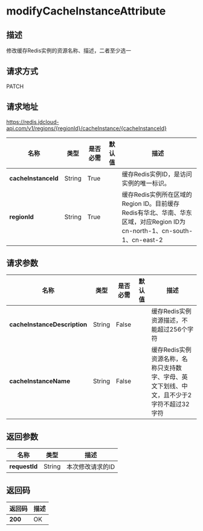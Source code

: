 # modifyCacheInstanceAttribute


## 描述
修改缓存Redis实例的资源名称、描述，二者至少选一

## 请求方式
PATCH

## 请求地址
https://redis.jdcloud-api.com/v1/regions/{regionId}/cacheInstance/{cacheInstanceId}

|名称|类型|是否必需|默认值|描述|
|---|---|---|---|---|
|**cacheInstanceId**|String|True| |缓存Redis实例ID，是访问实例的唯一标识。|
|**regionId**|String|True| |缓存Redis实例所在区域的Region ID。目前缓存Redis有华北、华南、华东区域，对应Region ID为cn-north-1、cn-south-1、cn-east-2|

## 请求参数
|名称|类型|是否必需|默认值|描述|
|---|---|---|---|---|
|**cacheInstanceDescription**|String|False| |缓存Redis实例资源描述，不能超过256个字符|
|**cacheInstanceName**|String|False| |缓存Redis实例资源名称，名称只支持数字、字母、英文下划线、中文，且不少于2字符不超过32字符|


## 返回参数
|名称|类型|描述|
|---|---|---|
|**requestId**|String|本次修改请求的ID|


## 返回码
|返回码|描述|
|---|---|
|**200**|OK|
